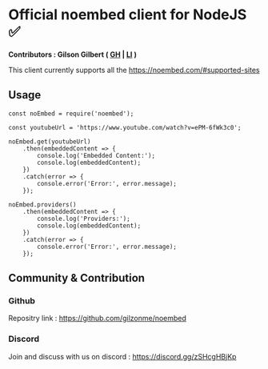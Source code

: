 # Official noembed client for NodeJS ✅

<b>Contributors : Gilson Gilbert ( <a href="https://github.com/gilzonme" target="_blank">GH</a> | <a href="https://www.linkedin.com/in/gilsongilbert/" target="_blank">LI</a> )</b>

This client currently supports all the <a href="https://noembed.com/#supported-sites" target="_blank">https://noembed.com/#supported-sites</a>

## Usage

~~~
const noEmbed = require('noembed');

const youtubeUrl = 'https://www.youtube.com/watch?v=ePM-6fWk3c0';

noEmbed.get(youtubeUrl)
    .then(embeddedContent => {
        console.log('Embedded Content:');
        console.log(embeddedContent);
    })
    .catch(error => {
        console.error('Error:', error.message);
    });

noEmbed.providers()
    .then(embeddedContent => {
        console.log('Providers:');
        console.log(embeddedContent);
    })
    .catch(error => {
        console.error('Error:', error.message);
    });
~~~

## Community & Contribution

### Github

Repositry link : https://github.com/gilzonme/noembed

### Discord

Join and discuss with us on discord : https://discord.gg/zSHcgHBjKp